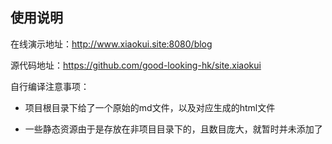 ## 使用说明

在线演示地址：http://www.xiaokui.site:8080/blog

源代码地址：https://github.com/good-looking-hk/site.xiaokui

自行编译注意事项：

- 项目根目录下给了一个原始的md文件，以及对应生成的html文件

- 一些静态资源由于是存放在非项目目录下的，且数目庞大，就暂时并未添加了